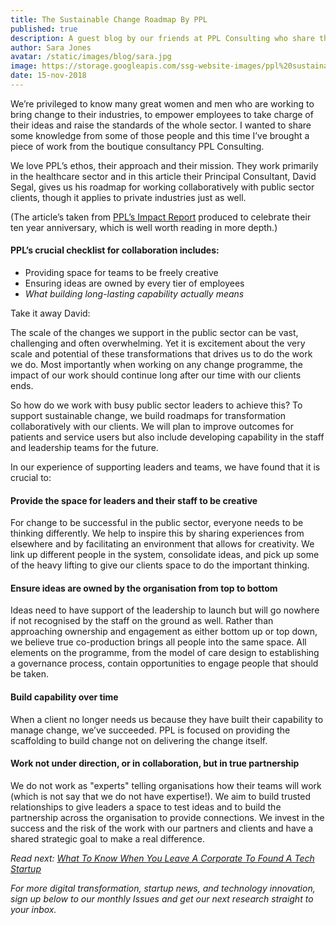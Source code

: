```yaml
---
title: The Sustainable Change Roadmap By PPL
published: true
description: A guest blog by our friends at PPL Consulting who share their roadmap for working with the public sector. Their ethical approach applies to any sector, so it's a must-read for anyone struggling to create a collaborative and meaningful change in their organisation.
author: Sara Jones
avatar: /static/images/blog/sara.jpg
image: https://storage.googleapis.com/ssg-website-images/ppl%20sustainable%20roadmap/ppl%20change%20roadmap%20header.jpg
date: 15-nov-2018
---
```


We’re privileged to know many great women and men who are working to bring change to their industries, to empower employees to take charge of their ideas and raise the standards of the whole sector. I wanted to share some knowledge from some of those people and this time I’ve brought a piece of work from the boutique consultancy PPL Consulting.

We love PPL’s ethos, their approach and their mission. They work primarily in the healthcare sector and in this article their Principal Consultant, David Segal, gives us his roadmap for working collaboratively with public sector clients, though it applies to private industries just as well.

(The article’s taken from [PPL’s Impact Report](http://pplconsulting.co.uk/news/2018/10/26/ppl-impact-report-launch?utm_source=solid%20state%20group&utm_medium=referral) produced to celebrate their ten year anniversary, which is well worth reading in more depth.)

#### PPL’s crucial checklist for collaboration includes:

- Providing space for teams to be freely creative
- Ensuring ideas are owned by every tier of employees
- *What building long-lasting capability actually means*

Take it away David:

The scale of the changes we support in the public sector can be vast, challenging and often overwhelming. Yet it is excitement about the very scale and potential of these transformations that drives us to do the work we do. Most importantly when working on any change programme, the impact of our work should continue long after our time with our clients ends. 

So how do we work with busy public sector leaders to achieve this? To support sustainable change, we build roadmaps for transformation collaboratively with our clients. We will plan to improve outcomes for patients and service users but also include developing capability in the staff and leadership teams for the future. 

In our experience of supporting leaders and teams, we have found that it is crucial to:

#### Provide the space for leaders and their staff to be creative

For change to be successful in the public sector, everyone needs to be thinking differently. We help to inspire this by sharing experiences from elsewhere and by facilitating an environment that allows for creativity. We link up different people in the system, consolidate ideas, and pick up some of the heavy lifting to give our clients space to do the important thinking. 

#### Ensure ideas are owned by the organisation from top to bottom

Ideas need to have support of the leadership to launch but will go nowhere if not recognised by the staff on the ground as well. Rather than approaching ownership and engagement as either bottom up or top down, we believe true co-production brings all people into the same space. All elements on the programme, from the model of care design to establishing a governance process, contain opportunities to engage people that should be taken.

#### Build capability over time

When a client no longer needs us because they have built their capability to manage change, we’ve succeeded. PPL is focused on providing the scaffolding to build change not on delivering the change itself.

#### Work not under direction, or in collaboration, but in true partnership

We do not work as "experts" telling organisations how their teams will work (which is not say that we do not have expertise!). We aim to build trusted relationships to give leaders a space to test ideas and to build the partnership across the organisation to provide connections. We invest in the success and the risk of the work with our partners and clients and have a shared strategic goal to make a real difference.

*Read next: [What To Know When You Leave A Corporate To Found A Tech Startup](https://www.solidstategroup.com/2018/11/03/2018/How-I-Did-It---What-To-Know-When-You-Leave-A-Corporate-To-Found-A-Tech-Startup/)*

*For more digital transformation, startup news, and technology innovation, sign up below to our monthly Issues and get our next research straight to your inbox.*